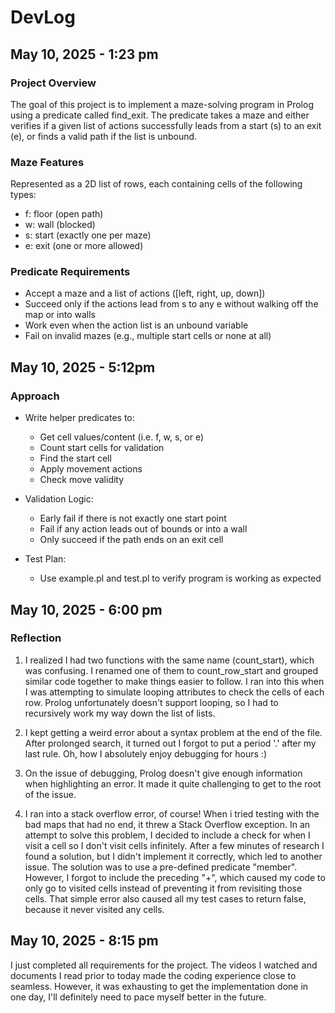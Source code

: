 # DevLog

## May 10, 2025 - 1:23 pm

### Project Overview

The goal of this project is to implement a maze-solving program in Prolog using a predicate called find_exit. The predicate takes a maze and either verifies if a given list of actions successfully leads from a start (s) to an exit (e), or finds a valid path if the list is unbound.

### Maze Features

Represented as a 2D list of rows, each containing cells of the following types:

- f: floor (open path)
- w: wall (blocked)
- s: start (exactly one per maze)
- e: exit (one or more allowed)

### Predicate Requirements

- Accept a maze and a list of actions ([left, right, up, down])
- Succeed only if the actions lead from s to any e without walking off the map or into walls
- Work even when the action list is an unbound variable
- Fail on invalid mazes (e.g., multiple start cells or none at all)

## May 10, 2025 - 5:12pm

### Approach

- Write helper predicates to:

  - Get cell values/content (i.e. f, w, s, or e)
  - Count start cells for validation
  - Find the start cell
  - Apply movement actions
  - Check move validity

- Validation Logic:

  - Early fail if there is not exactly one start point
  - Fail if any action leads out of bounds or into a wall
  - Only succeed if the path ends on an exit cell

- Test Plan:
  - Use example.pl and test.pl to verify program is working as expected

## May 10, 2025 - 6:00 pm

### Reflection

1. I realized I had two functions with the same name (count_start), which was confusing. I renamed one of them to count_row_start and grouped similar code together to make things easier to follow. I ran into this when I was attempting to simulate looping attributes to check the cells of each row. Prolog unfortunately doesn't support looping, so I had to recursively work my way down the list of lists.

2. I kept getting a weird error about a syntax problem at the end of the file. After prolonged search, it turned out I forgot to put a period '.' after my last rule. Oh, how I absolutely enjoy debugging for hours :)

3. On the issue of debugging, Prolog doesn't give enough information when highlighting an error. It made it quite challenging to get to the root of the issue.

4. I ran into a stack overflow error, of course! When i tried testing with the bad maps that had no end, it threw a Stack Overflow exception. In an attempt to solve this problem, I decided to include a check for when I visit a cell so I don't visit cells infinitely. After a few minutes of research I found a solution, but I didn't implement it correctly, which led to another issue. The solution was to use a pre-defined predicate "member". However, I forgot to include the preceding "\+", which caused my code to only go to visited cells instead of preventing it from revisiting those cells. That simple error also caused all my test cases to return false, because it never visited any cells.

## May 10, 2025 - 8:15 pm

I just completed all requirements for the project. The videos I watched and documents I read prior to today made the coding experience close to seamless. However, it was exhausting to get the implementation done in one day, I'll definitely need to pace myself better in the future.
